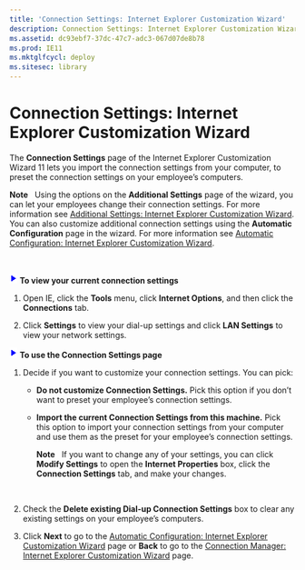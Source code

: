 ```yaml
---
title: 'Connection Settings: Internet Explorer Customization Wizard'
description: Connection Settings: Internet Explorer Customization Wizard
ms.assetid: dc93ebf7-37dc-47c7-adc3-067d07de8b78
ms.prod: IE11
ms.mktglfcycl: deploy
ms.sitesec: library
---
```


# Connection Settings: Internet Explorer Customization Wizard


The **Connection Settings** page of the Internet Explorer Customization Wizard 11 lets you import the connection settings from your computer, to preset the connection settings on your employee’s computers.

**Note**  
Using the options on the **Additional Settings** page of the wizard, you can let your employees change their connection settings. For more information see [Additional Settings: Internet Explorer Customization Wizard](additional-settings-internet-explorer-customization-wizard.md). You can also customize additional connection settings using the **Automatic Configuration** page in the wizard. For more information see [Automatic Configuration: Internet Explorer Customization Wizard](automatic-configuration-internet-explorer-customization-wizard.md).

 

![](images/wedge.gif) **To view your current connection settings**

1.  Open IE, click the **Tools** menu, click **Internet Options**, and then click the **Connections** tab.

2.  Click **Settings** to view your dial-up settings and click **LAN Settings** to view your network settings.

![](images/wedge.gif) **To use the Connection Settings page**

1.  Decide if you want to customize your connection settings. You can pick:

    -   **Do not customize Connection Settings.** Pick this option if you don’t want to preset your employee’s connection settings.

    -   **Import the current Connection Settings from this machine.** Pick this option to import your connection settings from your computer and use them as the preset for your employee’s connection settings.

        **Note**  
        If you want to change any of your settings, you can click **Modify Settings** to open the **Internet Properties** box, click the **Connection Settings** tab, and make your changes.

         

2.  Check the **Delete existing Dial-up Connection Settings** box to clear any existing settings on your employee’s computers.

3.  Click **Next** to go to the [Automatic Configuration: Internet Explorer Customization Wizard](automatic-configuration-internet-explorer-customization-wizard.md) page or **Back** to go to the [Connection Manager: Internet Explorer Customization Wizard](connection-manager-internet-explorer-customization-wizard.md) page.

 

 





